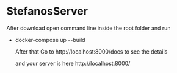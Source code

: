 # StefanosServer

After download open command line inside the root folder and run 
- docker-compose up --build

  After that
  Go to http://localhost:8000/docs to see the details

  and your server is here
  http://localhost:8000/
